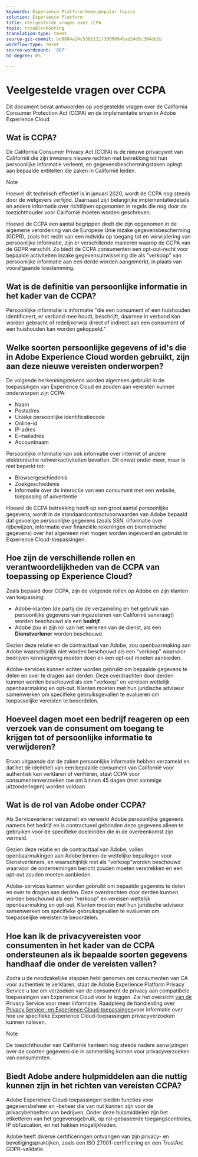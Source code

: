 ```yaml
---
keywords: Experience Platform;home;popular topics
solution: Experience Platform
title: Veelgestelde vragen over CCPA
topic: troubleshooting
translation-type: tm+mt
source-git-commit: bd9884a24c5301121f30090946ab24d9c394db1b
workflow-type: tm+mt
source-wordcount: '807'
ht-degree: 0%

---
```



# Veelgestelde vragen over CCPA

Dit document bevat antwoorden op veelgestelde vragen over de California Consumer Protection Act (CCPA) en de implementatie ervan in Adobe Experience Cloud.

## Wat is CCPA?

De California Consumer Privacy Act (CCPA) is de nieuwe privacywet van Californië die zijn inwoners nieuwe rechten met betrekking tot hun persoonlijke informatie verleent, en gegevensbeschermingstaken oplegt aan bepaalde entiteiten die zaken in Californië leiden.

>[!NOTE]
>
>Hoewel dit technisch effectief is in januari 2020, wordt de CCPA nog steeds door de wetgevers verfijnd. Daarnaast zijn belangrijke implementatiedetails en andere informatie over richtlijnen opgenomen in regels die nog door de toezichthouder voor Californië moeten worden geschreven.

Hoewel de CCPA een aantal begrippen deelt die zijn opgenomen in de algemene verordening van de Europese Unie inzake gegevensbescherming (GDPR), zoals het recht van een individu op toegang tot en verwijdering van persoonlijke informatie, zijn er verschillende manieren waarop de CCPA van de GDPR verschilt. Zo biedt de CCPA consumenten een opt-out-recht voor bepaalde activiteiten inzake gegevensuitwisseling die als &quot;verkoop&quot; van persoonlijke informatie aan een derde worden aangemerkt, in plaats van voorafgaande toestemming.

## Wat is de definitie van persoonlijke informatie in het kader van de CCPA?

Persoonlijke informatie is informatie &quot;die een consument of een huishouden identificeert, er verband mee houdt, beschrijft, daarmee in verband kan worden gebracht of redelijkerwijs direct of indirect aan een consument of een huishouden kan worden gekoppeld.&quot;

## Welke soorten persoonlijke gegevens of id&#39;s die in Adobe Experience Cloud worden gebruikt, zijn aan deze nieuwe vereisten onderworpen?

De volgende herkenningstekens worden algemeen gebruikt in de toepassingen van Experience Cloud en zouden aan vereisten kunnen onderworpen zijn CCPA:

- Naam
- Postadres
- Unieke persoonlijke identificatiecode
- Online-id
- IP-adres
- E-mailadres
- Accountnaam

Persoonlijke informatie kan ook informatie over internet of andere elektronische netwerkactiviteiten bevatten. Dit omvat onder meer, maar is niet beperkt tot:

- Browsergeschiedenis
- Zoekgeschiedenis
- Informatie over de interactie van een consument met een website, toepassing of advertentie

Hoewel de CCPA betrekking heeft op een groot aantal persoonlijke gegevens, wordt in de standaardcontractvoorwaarden van Adobe bepaald dat gevoelige persoonlijke gegevens (zoals SSN, informatie over rijbewijzen, informatie over financiële rekeningen en biometrische gegevens) over het algemeen niet mogen worden ingevoerd en gebruikt in Experience Cloud-toepassingen.

## Hoe zijn de verschillende rollen en verantwoordelijkheden van de CCPA van toepassing op Experience Cloud?

Zoals bepaald door CCPA, zijn de volgende rollen op Adobe en zijn klanten van toepassing:

- Adobe-klanten (de partij die de verzameling en het gebruik van persoonlijke gegevens van ingezetenen van Californië aanvraagt) worden beschouwd als een **bedrijf**.
- Adobe zou in zijn rol van het verlenen van de dienst, als een **Dienstverlener** worden beschouwd.

Gezien deze relatie en de contracttaal van Adobe, zou openbaarmaking aan Adobe waarschijnlijk niet worden beschouwd als een &quot;verkoop&quot; waarvoor bedrijven kennisgeving moeten doen en een opt-out moeten aanbieden.

Adobe-services kunnen echter worden gebruikt om bepaalde gegevens te delen en over te dragen aan derden. Deze overdrachten door derden kunnen worden beschouwd als een &quot;verkoop&quot; en vereisen wettelijk openbaarmaking en opt-out.  Klanten moeten met hun juridische adviseur samenwerken om specifieke gebruiksgevallen te evalueren om toepasselijke vereisten te beoordelen.

## Hoeveel dagen moet een bedrijf reageren op een verzoek van de consument om toegang te krijgen tot of persoonlijke informatie te verwijderen?

Ervan uitgaande dat de zaken persoonlijke informatie hebben verzameld en dat het de identiteit van een bepaalde consument van Californië voor authentiek kan verklaren of verifiëren, staat CCPA voor consumentenverzoeken toe om binnen 45 dagen (met sommige uitzonderingen) worden voldaan.

## Wat is de rol van Adobe onder CCPA?

Als Serviceverlener verzamelt en verwerkt Adobe persoonlijke gegevens namens het bedrijf en is contractueel gebonden deze gegevens alleen te gebruiken voor de specifieke doeleinden die in de overeenkomst zijn vermeld.

Gezien deze relatie en de contracttaal van Adobe, vallen openbaarmakingen aan Adobe binnen de wettelijke bepalingen voor Dienstverleners, en waarschijnlijk niet als &quot;verkoop&quot;worden beschouwd waarvoor de ondernemingen bericht zouden moeten verstrekken en een opt-out zouden moeten aanbieden.

Adobe-services kunnen worden gebruikt om bepaalde gegevens te delen en over te dragen aan derden. Deze overdrachten door derden kunnen worden beschouwd als een &quot;verkoop&quot; en vereisen wettelijk openbaarmaking en opt-out.  Klanten moeten met hun juridische adviseur samenwerken om specifieke gebruiksgevallen te evalueren om toepasselijke vereisten te beoordelen.

## Hoe kan ik de privacyvereisten voor consumenten in het kader van de CCPA ondersteunen als ik bepaalde soorten gegevens handhaaf die onder de vereisten vallen?

Zodra u de noodzakelijke stappen hebt genomen om consumenten van CA voor authentiek te verklaren, staat de Adobe Experience Platform Privacy Service u toe om verzoeken van de consument de privacy aan compatibele toepassingen van Experience Cloud voor te leggen. Zie het overzicht [van de](../home.md) Privacy Service voor meer informatie. Raadpleeg de handleiding over [Privacy Service- en Experience Cloud-toepassingen](../experience-cloud-apps.md)voor informatie over hoe uw specifieke Experience Cloud-toepassingen privacyverzoeken kunnen naleven.

>[!NOTE]
>
>De toezichthouder van Californië hanteert nog steeds nadere aanwijzingen over de soorten gegevens die in aanmerking komen voor privacyverzoeken van consumenten.

## Biedt Adobe andere hulpmiddelen aan die nuttig kunnen zijn in het richten van vereisten CCPA?

Adobe Experience Cloud-toepassingen bieden functies voor gegevensbeheer en -beheer die van nut kunnen zijn voor de privacybehoeften van bedrijven. Onder deze hulpmiddelen zijn het etiketteren van het gegevensgebruik, op rol-gebaseerde toegangscontroles, IP obfuscation, en het hakken mogelijkheden.

Adobe heeft diverse certificeringen ontvangen van zijn privacy- en beveiligingspraktijken, zoals een ISO 27001-certificering en een TrustArc GDPR-validatie.